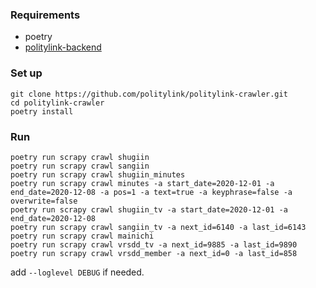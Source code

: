 ### Requirements
* poetry
* [politylink-backend](https://github.com/politylink/politylink-backend)

### Set up
```
git clone https://github.com/politylink/politylink-crawler.git
cd politylink-crawler
poetry install
``` 

### Run
```shell script
poetry run scrapy crawl shugiin
poetry run scrapy crawl sangiin
poetry run scrapy crawl shugiin_minutes
poetry run scrapy crawl minutes -a start_date=2020-12-01 -a end_date=2020-12-08 -a pos=1 -a text=true -a keyphrase=false -a overwrite=false
poetry run scrapy crawl shugiin_tv -a start_date=2020-12-01 -a end_date=2020-12-08
poetry run scrapy crawl sangiin_tv -a next_id=6140 -a last_id=6143
poetry run scrapy crawl mainichi
poetry run scrapy crawl vrsdd_tv -a next_id=9885 -a last_id=9890
poetry run scrapy crawl vrsdd_member -a next_id=0 -a last_id=858
```

add `--loglevel DEBUG` if needed.